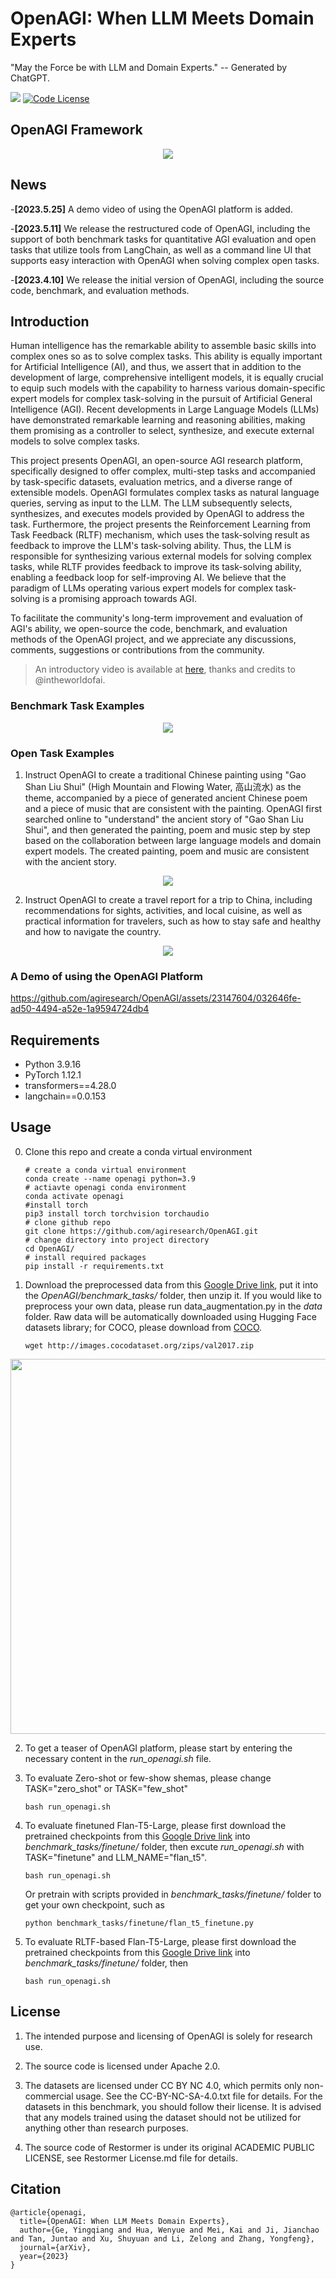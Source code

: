 # OpenAGI: When LLM Meets Domain Experts

"May the Force be with LLM and Domain Experts." -- Generated by ChatGPT.

<a href='https://arxiv.org/pdf/2304.04370.pdf'><img src='https://img.shields.io/badge/Paper-PDF-red'></a> 
[![Code License](https://img.shields.io/badge/Code%20License-Apache_2.0-green.svg)](https://github.com/tatsu-lab/stanford_alpaca/blob/main/LICENSE)

## OpenAGI Framework
<p align="center">
<img src="images/illustration.png">
</p>

## News
-**[2023.5.25]** A demo video of using the OpenAGI platform is added.

-**[2023.5.11]** We release the restructured code of OpenAGI, including the support of both benchmark tasks for quantitative AGI evaluation and open tasks that utilize tools from LangChain, as well as a command line UI that supports easy interaction with OpenAGI when solving complex open tasks.

-**[2023.4.10]** We release the initial version of OpenAGI, including the source code, benchmark, and evaluation methods.

## Introduction
Human intelligence has the remarkable ability to assemble basic skills into complex ones so as to solve complex tasks. This ability is equally important for Artificial Intelligence (AI), and thus, we assert that in addition to the development of large, comprehensive intelligent models, it is equally crucial to equip such models with the capability to harness various domain-specific expert models for complex task-solving in the pursuit of Artificial General Intelligence (AGI). Recent developments in Large Language Models (LLMs) have demonstrated remarkable learning and reasoning abilities, making them promising as a controller to select, synthesize, and execute external models to solve complex tasks. 

This project presents OpenAGI, an open-source AGI research platform, specifically designed to offer complex, multi-step tasks and accompanied by task-specific datasets, evaluation metrics, and a diverse range of extensible models. OpenAGI formulates complex tasks as natural language queries, serving as input to the LLM. The LLM subsequently selects, synthesizes, and executes models provided by OpenAGI to address the task. Furthermore, the project presents the Reinforcement Learning from Task Feedback (RLTF) mechanism, which uses the task-solving result as feedback to improve the LLM's task-solving ability. Thus, the LLM is responsible for synthesizing various external models for solving complex tasks, while RLTF provides feedback to improve its task-solving ability, enabling a feedback loop for self-improving AI. We believe that the paradigm of LLMs operating various expert models for complex task-solving is a promising approach towards AGI. 

To facilitate the community's long-term improvement and evaluation of AGI's ability, we open-source the code, benchmark, and evaluation methods of the OpenAGI project, and we appreciate any discussions, comments, suggestions or contributions from the community.

>An introductory video is available at [here](https://youtu.be/7RaXPPXi0-Y), thanks and credits to @intheworldofai.

### Benchmark Task Examples
<p align="center">
<img src="images/benchmark.png">
</p>

### Open Task Examples
1. Instruct OpenAGI to create a traditional Chinese painting using "Gao Shan Liu Shui" (High Mountain and Flowing Water, 高山流水) as the theme, accompanied by a piece of generated ancient Chinese poem and a piece of music that are consistent with the painting. OpenAGI first searched online to "understand" the ancient story of "Gao Shan Liu Shui", and then generated the painting, poem and music step by step based on the collaboration between large language models and domain expert models. The created painting, poem and music are consistent with the ancient story.

<p align="center">
<img src="images/artwork.png">
</p>

2. Instruct OpenAGI to create a travel report for a trip to China, including recommendations for sights, activities, and local cuisine, as well as practical information for travelers, such as how to stay safe and healthy and how to navigate the country.

<p align="center">
<img src="images/travel_plan.png">
</p>

### A Demo of using the OpenAGI Platform
https://github.com/agiresearch/OpenAGI/assets/23147604/032646fe-ad50-4494-a52e-1a9594724db4


## Requirements
- Python 3.9.16
- PyTorch 1.12.1
- transformers==4.28.0
- langchain==0.0.153


## Usage

0. Clone this repo and create a conda virtual environment

    ```
    # create a conda virtual environment
    conda create --name openagi python=3.9
    # actiavte openagi conda environment
    conda activate openagi
    #install torch
    pip3 install torch torchvision torchaudio
    # clone github repo
    git clone https://github.com/agiresearch/OpenAGI.git
    # change directory into project directory
    cd OpenAGI/
    # install required packages
    pip install -r requirements.txt
    ```

1. Download the preprocessed data from this [Google Drive link](https://drive.google.com/drive/folders/1AjT6y7qLIMxcmHhUBG5IE1_5SnCPR57e?usp=share_link), put it into the *OpenAGI/benchmark_tasks/* folder, then unzip it. If you would like to preprocess your own data, please run data_augmentation.py in the *data* folder. Raw data will be automatically downloaded using Hugging Face datasets library; for COCO, please download from [COCO](https://cocodataset.org/#download).

    ```
    wget http://images.cocodataset.org/zips/val2017.zip
    ```


<p align="center">
<img src="images/data_sample.png" width="600">
</p>



2. To get a teaser of OpenAGI platform, please start by entering the necessary content in the *run_openagi.sh* file.


3. To evaluate Zero-shot or few-show shemas, please change TASK="zero_shot" or TASK="few_shot"   
    ```
    bash run_openagi.sh
    ```
   
4. To evaluate finetuned Flan-T5-Large, please first download the pretrained checkpoints from this [Google Drive link](https://drive.google.com/drive/folders/1AjT6y7qLIMxcmHhUBG5IE1_5SnCPR57e?usp=share_link) into *benchmark_tasks/finetune/* folder, then excute *run_openagi.sh* with TASK="finetune" and LLM_NAME="flan_t5". 
    ```
    bash run_openagi.sh
    ```
    
    Or pretrain with scripts provided in *benchmark_tasks/finetune/* folder to get your own checkpoint, such as

    ```
    python benchmark_tasks/finetune/flan_t5_finetune.py
    ```
 
 5. To evaluate RLTF-based Flan-T5-Large, please first download the pretrained checkpoints from this [Google Drive link](https://drive.google.com/drive/folders/1AjT6y7qLIMxcmHhUBG5IE1_5SnCPR57e?usp=share_link) into *benchmark_tasks/finetune/* folder, then
    ```
    bash run_openagi.sh
    ```
    
## License
1. The intended purpose and licensing of OpenAGI is solely for research use.

2. The source code is licensed under Apache 2.0.

3. The datasets are licensed under CC BY NC 4.0, which permits only non-commercial usage. See the CC-BY-NC-SA-4.0.txt file for details. For the datasets in this benchmark, you should follow their license. It is advised that any models trained using the dataset should not be utilized for anything other than research purposes.

4. The source code of Restormer is under its original ACADEMIC PUBLIC LICENSE, see Restormer License.md file for details.

## Citation

```
@article{openagi,
  title={OpenAGI: When LLM Meets Domain Experts},
  author={Ge, Yingqiang and Hua, Wenyue and Mei, Kai and Ji, Jianchao and Tan, Juntao and Xu, Shuyuan and Li, Zelong and Zhang, Yongfeng},
  journal={arXiv},
  year={2023}
}
```

